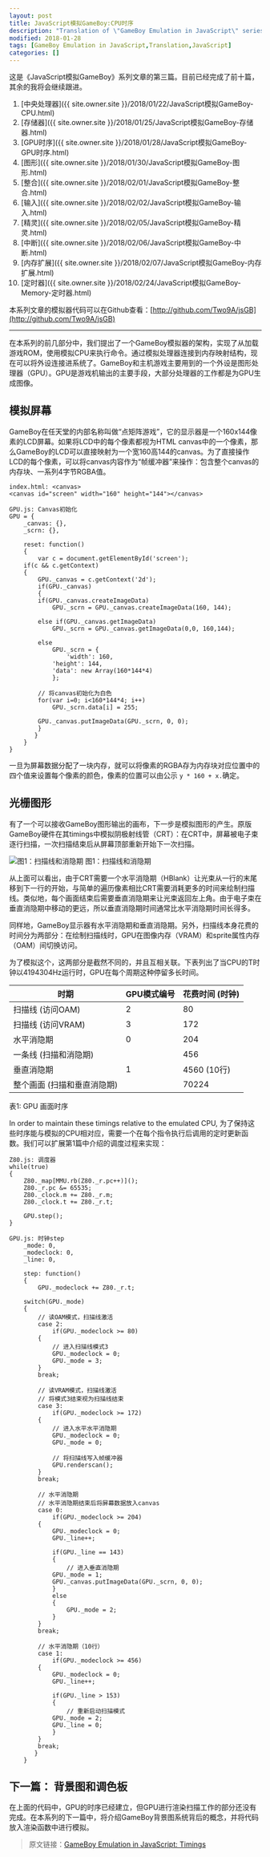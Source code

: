 ```yaml
---
layout: post
title: JavaScript模拟GameBoy:CPU时序
description: "Translation of \"GameBoy Emulation in JavaScript\" series articles."
modified: 2018-01-28
tags: [GameBoy Emulation in JavaScript,Translation,JavaScript]
categories: []
---
```


这是《JavaScript模拟GameBoy》系列文章的第三篇。目前已经完成了前十篇，其余的我将会继续跟进。

1. [中央处理器]({{ site.owner.site }}/2018/01/22/JavaScript模拟GameBoy-CPU.html)
2. [存储器]({{ site.owner.site }}/2018/01/25/JavaScript模拟GameBoy-存储器.html)
3. [GPU时序]({{ site.owner.site }}/2018/01/28/JavaScript模拟GameBoy-GPU时序.html)
4. [图形]({{ site.owner.site }}/2018/01/30/JavaScript模拟GameBoy-图形.html)
5. [整合]({{ site.owner.site }}/2018/02/01/JavaScript模拟GameBoy-整合.html)
6. [输入]({{ site.owner.site }}/2018/02/02/JavaScript模拟GameBoy-输入.html)
7. [精灵]({{ site.owner.site }}/2018/02/05/JavaScript模拟GameBoy-精灵.html)
8. [中断]({{ site.owner.site }}/2018/02/06/JavaScript模拟GameBoy-中断.html)
9. [内存扩展]({{ site.owner.site }}/2018/02/07/JavaScript模拟GameBoy-内存扩展.html)
10. [定时器]({{ site.owner.site }}/2018/02/24/JavaScript模拟GameBoy-Memory-定时器.html)

本系列文章的模拟器代码可以在Github查看：[http://github.com/Two9A/jsGB](http://github.com/Two9A/jsGB)

---
 
在本系列的前几部分中，我们提出了一个GameBoy模拟器的架构，实现了从加载游戏ROM，使用模拟CPU来执行命令。通过模拟处理器连接到内存映射结构，现在可以将外设连接进系统了。GameBoy和主机游戏主要用到的一个外设是图形处理器（GPU）。GPU是游戏机输出的主要手段，大部分处理器的工作都是为GPU生成图像。

## 模拟屏幕

GameBoy在任天堂的内部名称叫做“点矩阵游戏”，它的显示器是一个160x144像素的LCD屏幕。如果将LCD中的每个像素都视为HTML canvas中的一个像素，那么GameBoy的LCD可以直接映射为一个宽160高144的canvas。为了直接操作LCD的每个像素，可以将canvas内容作为“帧缓冲器”来操作：包含整个canvas的内存块、一系列4字节RGBA值。

    index.html: <canvas>
    <canvas id="screen" width="160" height="144"></canvas>
    
    GPU.js: Canvas初始化
    GPU = {
        _canvas: {},
        _scrn: {},
    
        reset: function()
        {
            var c = document.getElementById('screen');
    	if(c && c.getContext)
    	{
    	    GPU._canvas = c.getContext('2d');
    	    if(GPU._canvas)
    	    {
    		if(GPU._canvas.createImageData)
    		    GPU._scrn = GPU._canvas.createImageData(160, 144);
    
    		else if(GPU._canvas.getImageData)
    		    GPU._scrn = GPU._canvas.getImageData(0,0, 160,144);
    
    		else
    		    GPU._scrn = {
    		        'width': 160,
    			'height': 144,
    			'data': new Array(160*144*4)
    		    };
    
    		// 将canvas初始化为白色
    		for(var i=0; i<160*144*4; i++)
    		    GPU._scrn.data[i] = 255;
    
    		GPU._canvas.putImageData(GPU._scrn, 0, 0);
    	    }
    	   }
        }
    }
    
一旦为屏幕数据分配了一块内存，就可以将像素的RGBA存为内存块对应位置中的四个值来设置每个像素的颜色，像素的位置可以由公示 `y * 160 + x.`确定。

## 光栅图形

有了一个可以接收GameBoy图形输出的画布，下一步是模拟图形的产生。原版GameBoy硬件在其timings中模拟阴极射线管（CRT）：在CRT中，屏幕被电子束逐行扫描，一次扫描结束后从屏幕顶部重新开始下一次扫描。

![图1：扫描线和消隐期](http://imrannazar.com/content/img/jsgb-gpu-blank.png)
图1：扫描线和消隐期

从上面可以看出，由于CRT需要一个水平消隐期（HBlank）让光束从一行的末尾移到下一行的开始，与简单的遍历像素相比CRT需要消耗更多的时间来绘制扫描线。类似地，每个画面结束后需要垂直消隐期来让光束返回左上角。由于电子束在垂直消隐期中移动的更远，所以垂直消隐期时间通常比水平消隐期时间长得多。

同样地，GameBoy显示器有水平消隐期和垂直消隐期。另外，扫描线本身花费的时间分为两部分：在绘制扫描线时，GPU在图像内存（VRAM）和sprite属性内存（OAM）间切换访问。


为了模拟这个，这两部分是截然不同的，并且互相关联。下表列出了当CPU的T时钟以4194304Hz运行时，GPU在每个周期这种停留多长时间。

| 时期 | GPU模式编号 | 花费时间 (时钟) |
| --- | --- | --- |
| 扫描线 (访问OAM) | 2 | 80 |
| 扫描线 (访问VRAM) | 3 | 172 |
| 水平消隐期 | 0 | 204 |
| 一条线 (扫描和消隐期) |  | 456 |
| 垂直消隐期 | 1 | 4560 (10行) |
| 整个画面 (扫描和垂直消隐期) |  | 70224 |

表1: GPU 画面时序

In order to maintain these timings relative to the emulated CPU, 
为了保持这些时序能与模拟的CPU相对应，需要一个在每个指令执行后调用的定时更新函数。我们可以扩展第1篇中介绍的调度过程来实现：


    Z80.js: 调度器
    while(true)
    {
        Z80._map[MMU.rb(Z80._r.pc++)]();
        Z80._r.pc &= 65535;
        Z80._clock.m += Z80._r.m;
        Z80._clock.t += Z80._r.t;
    
        GPU.step();
    }
    
    GPU.js: 时钟step
        _mode: 0,
        _modeclock: 0,
        _line: 0,
    
        step: function()
        {
            GPU._modeclock += Z80._r.t;
    
    	switch(GPU._mode)
    	{
    	    // 读OAM模式，扫描线激活
    	    case 2:
    	        if(GPU._modeclock >= 80)
    		{
    		    // 进入扫描线模式3
    		    GPU._modeclock = 0;
    		    GPU._mode = 3;
    		}
    		break;
    
    	    // 读VRAM模式，扫描线激活
    	    // 将模式3结束视为扫描线结束
    	    case 3:
    	        if(GPU._modeclock >= 172)
    		{
    		    // 进入水平水平消隐期
    		    GPU._modeclock = 0;
    		    GPU._mode = 0;
    
    		    // 将扫描线写入帧缓冲器
    		    GPU.renderscan();
    		}
    		break;
    
    	    // 水平消隐期
    	    // 水平消隐期结束后将屏幕数据放入canvas
    	    case 0:
    	        if(GPU._modeclock >= 204)
    		{
    		    GPU._modeclock = 0;
    		    GPU._line++;
    
    		    if(GPU._line == 143)
    		    {
    		        // 进入垂直消隐期
    			GPU._mode = 1;
    			GPU._canvas.putImageData(GPU._scrn, 0, 0);
    		    }
    		    else
    		    {
    		    	GPU._mode = 2;
    		    }
    		}
    		break;
    
    	    // 水平消隐期（10行）
    	    case 1:
    	        if(GPU._modeclock >= 456)
    		{
    		    GPU._modeclock = 0;
    		    GPU._line++;
    
    		    if(GPU._line > 153)
    		    {
    		        // 重新启动扫描模式
    			GPU._mode = 2;
    			GPU._line = 0;
    		    }
    		}
    		break;
    	   }
        }

## 下一篇： 背景图和调色板
在上面的代码中，GPU的时序已经建立，但GPU进行渲染扫描工作的部分还没有完成。在本系列的下一篇中，将介绍GameBoy背景图系统背后的概念，并将代码放入渲染函数中进行模拟。

> 原文链接：[GameBoy Emulation in JavaScript: Timings](http://imrannazar.com/GameBoy-Emulation-in-JavaScript:-GPU-Timings)


